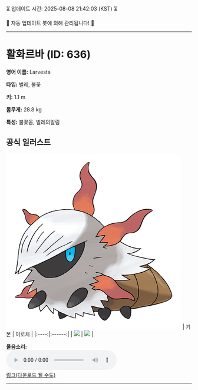 
⏳ 업데이트 시간: 2025-08-08 21:42:03 (KST) ⏳

🤖 자동 업데이트 봇에 의해 관리됩니다! 🤖

---

# 활화르바 (ID: 636)
**영어 이름:** Larvesta

**타입:** 벌레, 불꽃

**키:** 1.1 m

**몸무게:** 28.8 kg

**특성:** 불꽃몸, 벌레의알림

## 공식 일러스트
![](https://raw.githubusercontent.com/PokeAPI/sprites/master/sprites/pokemon/other/official-artwork/636.png)
| 기본 | 이로치 |
|:----:|:------:|
| <img src="http://play.pokemonshowdown.com/sprites/ani/larvesta.gif" width="200"> | <img src="http://play.pokemonshowdown.com/sprites/ani-shiny/larvesta.gif" width="200"> |

**울음소리:**<br><audio controls src="https://raw.githubusercontent.com/PokeAPI/cries/main/cries/pokemon/latest/636.ogg"></audio><br> [링크(다운로드 될 수도)](https://raw.githubusercontent.com/PokeAPI/cries/main/cries/pokemon/latest/636.ogg)


---
